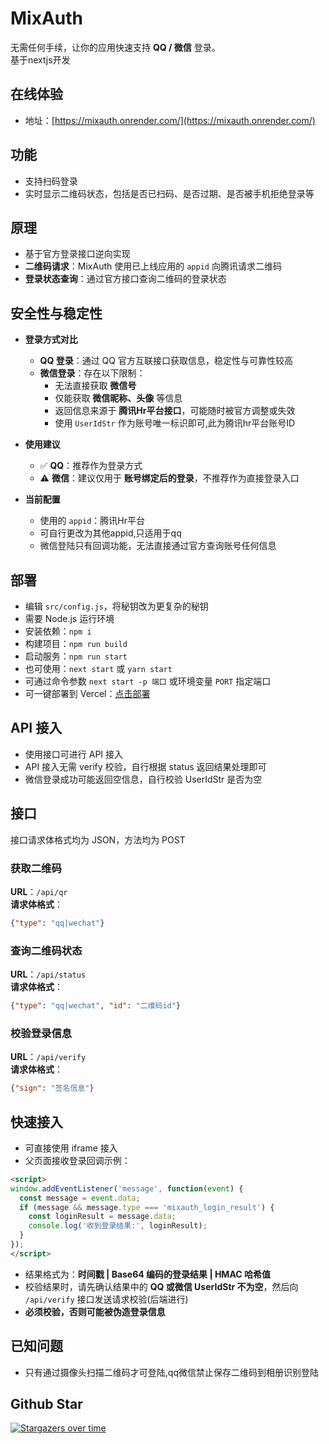 # MixAuth
无需任何手续，让你的应用快速支持 **QQ / 微信** 登录。 \
基于nextjs开发

## 在线体验
- 地址：[https://mixauth.onrender.com/](https://mixauth.onrender.com/)


## 功能
- 支持扫码登录  
- 实时显示二维码状态，包括是否已扫码、是否过期、是否被手机拒绝登录等  

## 原理
- 基于官方登录接口逆向实现  
- **二维码请求**：MixAuth 使用已上线应用的 `appid` 向腾讯请求二维码  
- **登录状态查询**：通过官方接口查询二维码的登录状态  

## 安全性与稳定性

- **登录方式对比**  
  - **QQ 登录**：通过 QQ 官方互联接口获取信息，稳定性与可靠性较高  
  - **微信登录**：存在以下限制：  
    - 无法直接获取 **微信号**  
    - 仅能获取 **微信昵称、头像** 等信息 
    - 返回信息来源于 **腾讯Hr平台接口**，可能随时被官方调整或失效  
	- 使用 `UserIdStr` 作为账号唯一标识即可,此为腾讯hr平台账号ID

- **使用建议**  
  - ✅ **QQ**：推荐作为登录方式  
  - ⚠️ **微信**：建议仅用于 **账号绑定后的登录**，不推荐作为直接登录入口  

- **当前配置**  
  - 使用的 `appid`：腾讯Hr平台
  - 可自行更改为其他appid,只适用于qq
  - 微信登陆只有回调功能，无法直接通过官方查询账号任何信息

 

## 部署
- 编辑 `src/config.js`，将秘钥改为更复杂的秘钥 
- 需要 Node.js 运行环境  
- 安装依赖：`npm i`  
- 构建项目：`npm run build`  
- 启动服务：`npm run start`
- 也可使用：`next start` 或 `yarn start` 
- 可通过命令参数 `next start -p 端口` 或环境变量 `PORT` 指定端口  
- 可一键部署到 Vercel：[点击部署](https://vercel.com/new/clone?repository-url=https://github.com/InvertGeek/mixauth)  

## API 接入
- 使用接口可进行 API 接入  
- API 接入无需 verify 校验，自行根据 status 返回结果处理即可  
- 微信登录成功可能返回空信息，自行校验 UserIdStr 是否为空  

## 接口
接口请求体格式均为 JSON，方法均为 POST  

### 获取二维码
**URL**：`/api/qr`  
**请求体格式**：
```json
{"type": "qq|wechat"}
```

### 查询二维码状态
**URL**：`/api/status`  
**请求体格式**：
```json
{"type": "qq|wechat", "id": "二维码id"}
```

### 校验登录信息
**URL**：`/api/verify`  
**请求体格式**：
```json
{"sign": "签名信息"}
```

## 快速接入
- 可直接使用 iframe 接入  
- 父页面接收登录回调示例：
```html
<script>
window.addEventListener('message', function(event) {
  const message = event.data;
  if (message && message.type === 'mixauth_login_result') {
    const loginResult = message.data;
    console.log('收到登录结果:', loginResult);
  }
});
</script>
```

- 结果格式为：**时间戳 | Base64 编码的登录结果 | HMAC 哈希值**  
- 校验结果时，请先确认结果中的 **QQ 或微信 UserIdStr 不为空**，然后向 `/api/verify` 接口发送请求校验(后端进行)
- **必须校验，否则可能被伪造登录信息**


## 已知问题
- 只有通过摄像头扫描二维码才可登陆,qq微信禁止保存二维码到相册识别登陆

## Github Star
[![Stargazers over time](https://starchart.cc/InvertGeek/mixauth.svg?variant=adaptive)](https://starchart.cc/InvertGeek/mixauth)




